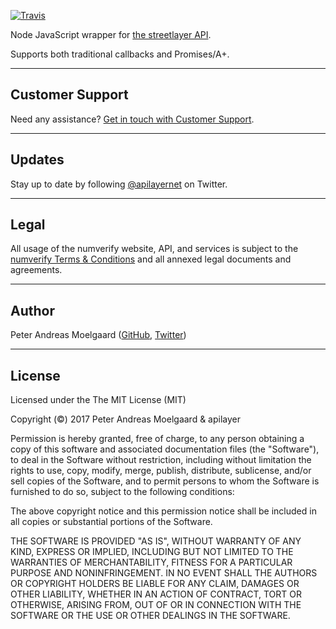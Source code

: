 
[![Travis](https://travis-ci.org/pmoelgaard/address-validation-autocomplete.svg)](Travis)

Node JavaScript wrapper for [the streetlayer API](https://streetlayer.com).

Supports both traditional callbacks and Promises/A+.

---

## Customer Support

Need any assistance? [Get in touch with Customer Support](mailto:support@apilayer.net?subject=%streetlayer%5D).

---

## Updates
Stay up to date by following [@apilayernet](https://twitter.com/apilayernet) on Twitter.

---

## Legal

All usage of the numverify website, API, and services is subject to the [numverify Terms & Conditions](https://numverify.com/terms) and all annexed legal documents and agreements.

---

## Author
Peter Andreas Moelgaard ([GitHub](https://github.com/pmoelgaard), [Twitter](https://twitter.com/petermoelgaard))

---

## License
Licensed under the The MIT License (MIT)

Copyright (&copy;) 2017 Peter Andreas Moelgaard & apilayer

Permission is hereby granted, free of charge, to any person obtaining a copy of this software and associated documentation files (the "Software"), to deal in the Software without restriction, including without limitation the rights to use, copy, modify, merge, publish, distribute, sublicense, and/or sell copies of the Software, and to permit persons to whom the Software is furnished to do so, subject to the following conditions:

The above copyright notice and this permission notice shall be included in all copies or substantial portions of the Software.

THE SOFTWARE IS PROVIDED "AS IS", WITHOUT WARRANTY OF ANY KIND, EXPRESS OR IMPLIED, INCLUDING BUT NOT LIMITED TO THE WARRANTIES OF MERCHANTABILITY, FITNESS FOR A PARTICULAR PURPOSE AND NONINFRINGEMENT. IN NO EVENT SHALL THE AUTHORS OR COPYRIGHT HOLDERS BE LIABLE FOR ANY CLAIM, DAMAGES OR OTHER LIABILITY, WHETHER IN AN ACTION OF CONTRACT, TORT OR OTHERWISE, ARISING FROM, OUT OF OR IN CONNECTION WITH THE SOFTWARE OR THE USE OR OTHER DEALINGS IN THE SOFTWARE.